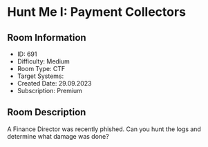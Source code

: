 ﻿# Hunt Me I: Payment Collectors

## Room Information
- ID: 691
- Difficulty: Medium
- Room Type: CTF
- Target Systems: 
- Created Date: 29.09.2023
- Subscription: Premium

## Room Description
A Finance Director was recently phished. Can you hunt the logs and determine what damage was done?
